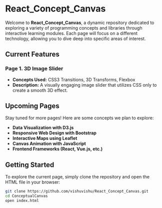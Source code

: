 # React_Concept_Canvas

Welcome to **React_Concept_Canvas**, a dynamic repository dedicated to exploring a variety of programming concepts and libraries through interactive learning modules. Each page will focus on a different technology, allowing you to dive deep into specific areas of interest.

## Current Features

### Page 1. 3D Image Slider
- **Concepts Used:** CSS3 Transitions, 3D Transforms, Flexbox
- **Description:** A visually engaging image slider that utilizes CSS only to create a smooth 3D effect.

## Upcoming Pages

Stay tuned for more pages! Here are some concepts we plan to explore:

- **Data Visualization with D3.js**
- **Responsive Web Design with Bootstrap**
- **Interactive Maps using Leaflet**
- **Canvas Animation with JavaScript**
- **Frontend Frameworks (React, Vue.js, etc.)**

<!--
## How to Contribute

If you'd like to contribute to ConceptualCanvas, feel free to open an issue or submit a pull request. Collaboration is welcome, and your ideas can help expand our learning canvas!
-->
## Getting Started

To explore the current page, simply clone the repository and open the HTML file in your browser:

```bash
git clone https://github.com/vishuvishu/React_Concept_Canvas.git
cd ConceptualCanvas
open index.html
